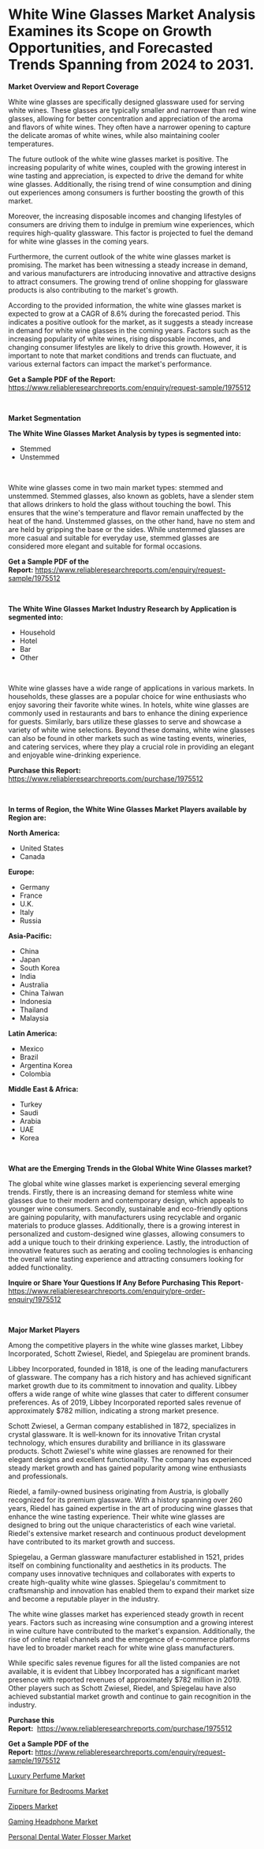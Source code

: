 <p><h1>White Wine Glasses Market Analysis Examines its Scope on Growth Opportunities, and Forecasted Trends Spanning from 2024 to 2031.</h1></p><p><strong>Market Overview and Report Coverage</strong></p>
<p><p>White wine glasses are specifically designed glassware used for serving white wines. These glasses are typically smaller and narrower than red wine glasses, allowing for better concentration and appreciation of the aroma and flavors of white wines. They often have a narrower opening to capture the delicate aromas of white wines, while also maintaining cooler temperatures.</p><p>The future outlook of the white wine glasses market is positive. The increasing popularity of white wines, coupled with the growing interest in wine tasting and appreciation, is expected to drive the demand for white wine glasses. Additionally, the rising trend of wine consumption and dining out experiences among consumers is further boosting the growth of this market.</p><p>Moreover, the increasing disposable incomes and changing lifestyles of consumers are driving them to indulge in premium wine experiences, which requires high-quality glassware. This factor is projected to fuel the demand for white wine glasses in the coming years.</p><p>Furthermore, the current outlook of the white wine glasses market is promising. The market has been witnessing a steady increase in demand, and various manufacturers are introducing innovative and attractive designs to attract consumers. The growing trend of online shopping for glassware products is also contributing to the market's growth.</p><p>According to the provided information, the white wine glasses market is expected to grow at a CAGR of 8.6% during the forecasted period. This indicates a positive outlook for the market, as it suggests a steady increase in demand for white wine glasses in the coming years. Factors such as the increasing popularity of white wines, rising disposable incomes, and changing consumer lifestyles are likely to drive this growth. However, it is important to note that market conditions and trends can fluctuate, and various external factors can impact the market's performance.</p></p>
<p><strong>Get a Sample PDF of the Report:</strong> <a href="https://www.reliableresearchreports.com/enquiry/request-sample/1975512">https://www.reliableresearchreports.com/enquiry/request-sample/1975512</a></p>
<p>&nbsp;</p>
<p><strong>Market Segmentation</strong></p>
<p><strong>The White Wine Glasses Market Analysis by types is segmented into:</strong></p>
<p><ul><li>Stemmed</li><li>Unstemmed</li></ul></p>
<p>&nbsp;</p>
<p><p>White wine glasses come in two main market types: stemmed and unstemmed. Stemmed glasses, also known as goblets, have a slender stem that allows drinkers to hold the glass without touching the bowl. This ensures that the wine's temperature and flavor remain unaffected by the heat of the hand. Unstemmed glasses, on the other hand, have no stem and are held by gripping the base or the sides. While unstemmed glasses are more casual and suitable for everyday use, stemmed glasses are considered more elegant and suitable for formal occasions.</p></p>
<p><strong>Get a Sample PDF of the Report:</strong>&nbsp;<a href="https://www.reliableresearchreports.com/enquiry/request-sample/1975512">https://www.reliableresearchreports.com/enquiry/request-sample/1975512</a></p>
<p>&nbsp;</p>
<p><strong>The White Wine Glasses Market Industry Research by Application is segmented into:</strong></p>
<p><ul><li>Household</li><li>Hotel</li><li>Bar</li><li>Other</li></ul></p>
<p>&nbsp;</p>
<p><p>White wine glasses have a wide range of applications in various markets. In households, these glasses are a popular choice for wine enthusiasts who enjoy savoring their favorite white wines. In hotels, white wine glasses are commonly used in restaurants and bars to enhance the dining experience for guests. Similarly, bars utilize these glasses to serve and showcase a variety of white wine selections. Beyond these domains, white wine glasses can also be found in other markets such as wine tasting events, wineries, and catering services, where they play a crucial role in providing an elegant and enjoyable wine-drinking experience.</p></p>
<p><strong>Purchase this Report:</strong>&nbsp; <a href="https://www.reliableresearchreports.com/purchase/1975512">https://www.reliableresearchreports.com/purchase/1975512</a></p>
<p>&nbsp;</p>
<p><strong>In terms of Region, the White Wine Glasses Market Players available by Region are:</strong></p>
<p>
    <p> <strong> North America: </strong>
        <ul>
            <li>United States</li>
            <li>Canada</li>
        </ul>
        </p> 
    <p> <strong> Europe: </strong>
        <ul>
            <li>Germany</li>
            <li>France</li>
            <li>U.K.</li>
            <li>Italy</li>
            <li>Russia</li>
        </ul>
        </p> 
    <p> <strong> Asia-Pacific: </strong>
        <ul>
            <li>China</li>
            <li>Japan</li>
            <li>South Korea</li>
            <li>India</li>
            <li>Australia</li>
            <li>China Taiwan</li>
            <li>Indonesia</li>
            <li>Thailand</li>
            <li>Malaysia</li>
        </ul>
        </p> 
    <p> <strong> Latin America: </strong>
        <ul>
            <li>Mexico</li>
            <li>Brazil</li>
            <li>Argentina Korea</li>
            <li>Colombia</li>
        </ul>
        </p> 
    <p> <strong> Middle East & Africa: </strong>
        <ul>
            <li>Turkey</li>
            <li>Saudi</li>
            <li>Arabia</li>
            <li>UAE</li>
            <li>Korea</li>
        </ul>
    </p>
    </p>
<p>&nbsp;</p>
<p><strong>What are the Emerging Trends in the Global White Wine Glasses market?</strong></p>
<p><p>The global white wine glasses market is experiencing several emerging trends. Firstly, there is an increasing demand for stemless white wine glasses due to their modern and contemporary design, which appeals to younger wine consumers. Secondly, sustainable and eco-friendly options are gaining popularity, with manufacturers using recyclable and organic materials to produce glasses. Additionally, there is a growing interest in personalized and custom-designed wine glasses, allowing consumers to add a unique touch to their drinking experience. Lastly, the introduction of innovative features such as aerating and cooling technologies is enhancing the overall wine tasting experience and attracting consumers looking for added functionality.</p></p>
<p><strong>Inquire or Share Your Questions If Any Before Purchasing This Report</strong>- <a href="https://www.reliableresearchreports.com/enquiry/pre-order-enquiry/1975512">https://www.reliableresearchreports.com/enquiry/pre-order-enquiry/1975512</a></p>
<p>&nbsp;</p>
<p><strong>Major Market Players</strong></p>
<p><p>Among the competitive players in the white wine glasses market, Libbey Incorporated, Schott Zwiesel, Riedel, and Spiegelau are prominent brands. </p><p>Libbey Incorporated, founded in 1818, is one of the leading manufacturers of glassware. The company has a rich history and has achieved significant market growth due to its commitment to innovation and quality. Libbey offers a wide range of white wine glasses that cater to different consumer preferences. As of 2019, Libbey Incorporated reported sales revenue of approximately $782 million, indicating a strong market presence.</p><p>Schott Zwiesel, a German company established in 1872, specializes in crystal glassware. It is well-known for its innovative Tritan crystal technology, which ensures durability and brilliance in its glassware products. Schott Zwiesel's white wine glasses are renowned for their elegant designs and excellent functionality. The company has experienced steady market growth and has gained popularity among wine enthusiasts and professionals.</p><p>Riedel, a family-owned business originating from Austria, is globally recognized for its premium glassware. With a history spanning over 260 years, Riedel has gained expertise in the art of producing wine glasses that enhance the wine tasting experience. Their white wine glasses are designed to bring out the unique characteristics of each wine varietal. Riedel's extensive market research and continuous product development have contributed to its market growth and success.</p><p>Spiegelau, a German glassware manufacturer established in 1521, prides itself on combining functionality and aesthetics in its products. The company uses innovative techniques and collaborates with experts to create high-quality white wine glasses. Spiegelau's commitment to craftsmanship and innovation has enabled them to expand their market size and become a reputable player in the industry.</p><p>The white wine glasses market has experienced steady growth in recent years. Factors such as increasing wine consumption and a growing interest in wine culture have contributed to the market's expansion. Additionally, the rise of online retail channels and the emergence of e-commerce platforms have led to broader market reach for white wine glass manufacturers.</p><p>While specific sales revenue figures for all the listed companies are not available, it is evident that Libbey Incorporated has a significant market presence with reported revenues of approximately $782 million in 2019. Other players such as Schott Zwiesel, Riedel, and Spiegelau have also achieved substantial market growth and continue to gain recognition in the industry.</p></p>
<p><strong>Purchase this Report:</strong>&nbsp;&nbsp;<a href="https://www.reliableresearchreports.com/purchase/1975512">https://www.reliableresearchreports.com/purchase/1975512</a></p>
<p></p>
<p><strong>Get a Sample PDF of the Report:</strong>&nbsp;<a href="https://www.reliableresearchreports.com/enquiry/request-sample/1975512">https://www.reliableresearchreports.com/enquiry/request-sample/1975512</a></p>
<p><p><a href="https://github.com/Krish2023na/Market-Research-Report-List-2/blob/main/luxury-perfume-market.md">Luxury Perfume Market</a></p><p><a href="https://github.com/provorikovar/Market-Research-Report-List-2/blob/main/furniture-for-bedrooms-market.md">Furniture for Bedrooms Market</a></p><p><a href="https://github.com/zebdakicsin/Market-Research-Report-List-2/blob/main/zippers-market.md">Zippers Market</a></p><p><a href="https://github.com/kipkeeva/Market-Research-Report-List-2/blob/main/gaming-headphone-market.md">Gaming Headphone Market</a></p><p><a href="https://github.com/kuntayevaz/Market-Research-Report-List-2/blob/main/personal-dental-water-flosser-market.md">Personal Dental Water Flosser Market</a></p></p>